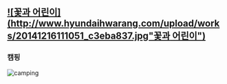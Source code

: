 [![꽃과 어린이](http://www.hyundaihwarang.com/upload/works/20141216111051_c3eba837.jpg"꽃과 어린이")](http://www.hyundaihwarang.com/?c=exhibition&s=1&mode=current&gbn=slider&ix=53)
---
### 캠핑
![camping](/assets/images/camping.png)
